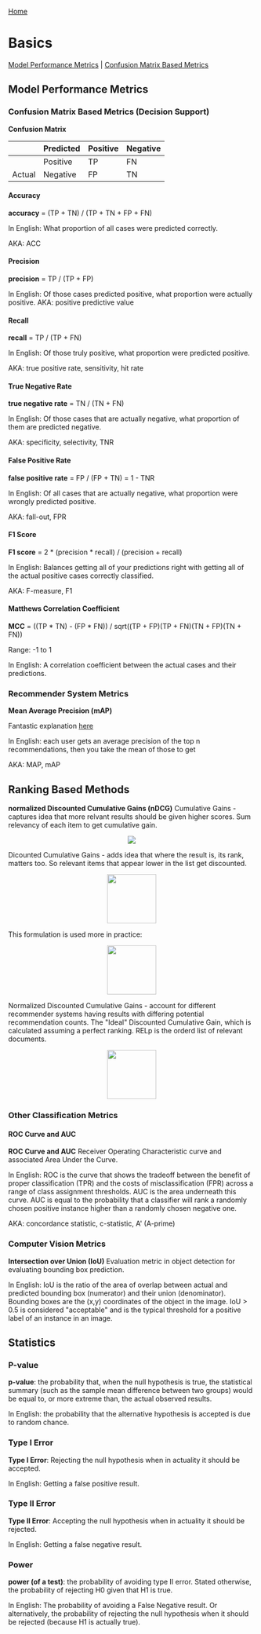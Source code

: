 [Home](index.md)
# Basics

[Model Performance Metrics](#model-performance-metrics) | 
[Confusion Matrix Based Metrics](#confusion-matrix-based-metrics)


## Model Performance Metrics

### Confusion Matrix Based Metrics (Decision Support)

**Confusion Matrix**

|            | Predicted  | Positive    | Negative
|------------|------------|------------ | -------------
|            | Positive   | TP          | FN
| Actual     | Negative   | FP          | TN

#### Accuracy
**accuracy** = (TP + TN) / (TP + TN + FP + FN)

In English: What proportion of all cases were predicted correctly.

AKA: ACC

#### Precision
**precision** = TP / (TP + FP)

In English: Of those cases predicted positive, what proportion were actually positive.
AKA: positive predictive value

#### Recall
**recall** = TP / (TP + FN)

In English: Of those truly positive, what proportion were predicted positive.

AKA: true positive rate, sensitivity, hit rate

#### True Negative Rate
**true negative rate** = TN / (TN + FN)

In English: Of those cases that are actually negative, what proportion of them are predicted negative.

AKA: specificity, selectivity, TNR

#### False Positive Rate
**false positive rate** = FP / (FP + TN) = 1 - TNR

In English: Of all cases that are actually negative, what proportion were wrongly predicted positive.

AKA: fall-out, FPR

#### F1 Score
**F1 score** = 2 * (precision * recall) / (precision + recall)

In English: Balances getting all of your predictions right with getting all of the actual positive cases correctly classified.

AKA: F-measure, F1

#### Matthews Correlation Coefficient
**MCC** =
          ((TP * TN) - (FP * FN)) / sqrt((TP + FP)(TP + FN)(TN + FP)(TN + FN))

Range: -1 to 1

In English: A correlation coefficient between the actual cases and their predictions.

### Recommender System Metrics
**Mean Average Precision (mAP)** 

Fantastic explanation [here](http://sdsawtelle.github.io/blog/output/mean-average-precision-MAP-for-recommender-systems.html)

In English: each user gets an average precision of the top n recommendations, then you take the mean of those to get 

AKA: MAP, mAP

## Ranking Based Methods

**normalized Discounted Cumulative Gains (nDCG)**
Cumulative Gains - captures idea that more relvant results should be given higher scores. Sum relevancy of each item to get cumulative gain.
<p align="center">
  <img eight="100" src="https://wikimedia.org/api/rest_v1/media/math/render/svg/daea2db926c7324e8ed243e6c249a7b75ca2a839">
</p>
Dicounted Cumulative Gains - adds idea that where the result is, its rank, matters too. So relevant items that appear lower in the list get discounted.
<p align="center">
  <img height="100" src="https://wikimedia.org/api/rest_v1/media/math/render/svg/3efe45491d555db398ed663107460f81d6ecaf1e">
</p>
This formulation is used more in practice:
<p align="center">
  <img height="100" src="https://wikimedia.org/api/rest_v1/media/math/render/svg/d7ce96a2916c5eb451c4da5a1bce54fc9a2f7894">
</p>

Normalized Discounted Cumulative Gains - account for different recommender systems having results with differing potential recommendation counts. The "Ideal" Discounted Cumulative Gain, which is calculated assuming a perfect ranking. RELp is the orderd list of relevant documents.
<p align="center">
  <img height="100" src="https://wikimedia.org/api/rest_v1/media/math/render/svg/b3510c9c5cf42ee8820d65335675cada51b40736">
</p>


### Other Classification Metrics

#### ROC Curve and AUC
**ROC Curve and AUC**
Receiver Operating Characteristic curve and associated Area Under the Curve.

In English: ROC is the curve that shows the tradeoff between the benefit of proper classification (TPR) and the costs of misclassification (FPR) across a range of class assignment thresholds.
AUC is the area underneath this curve.
AUC is equal to the probability that a classifier will rank a randomly chosen positive instance higher than a randomly chosen negative one.

AKA: concordance statistic, c-statistic, A' (A-prime)

### Computer Vision Metrics
**Intersection over Union (IoU)**
Evaluation metric in object detection for evaluating bounding box prediction. 

In English: IoU is the ratio of the area of overlap between actual and predicted bounding box (numerator) and their union (denominator). Bounding boxes are the (x,y) coordinates of the object in the image. IoU > 0.5 is considered "acceptable" and is the typical threshold for a positive label of an instance in an image.


## Statistics

### P-value
**p-value**: the probability that, when the null hypothesis is true, the statistical summary (such as the sample mean difference between two groups) would be equal to, or more extreme than, the actual observed results.

In English: the probability that the alternative hypothesis is accepted is due to random chance.

### Type I Error
**Type I Error**: Rejecting the null hypothesis when in actuality it should be accepted.

In English: Getting a false positive result.


### Type II Error
**Type II Error**: Accepting the null hypothesis when in actuality it should be rejected.

In English: Getting a false negative result.

### Power
**power (of a test)**: the probability of avoiding type II error. Stated otherwise, the probability of rejecting H0 given that H1 is true.

In English: The probability of avoiding a False Negative result. Or alternatively, the probability of rejecting the null hypothesis when it should be rejected (because H1 is actually true).
